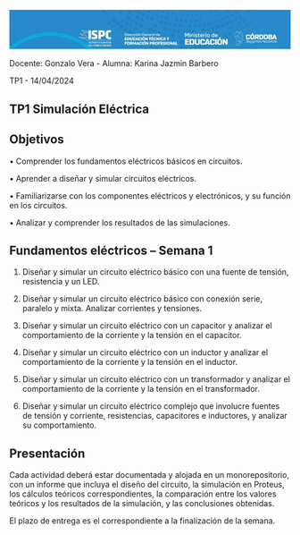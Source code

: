 ![alt text](<imag em 1.jpg>)

Docente: Gonzalo Vera -
Alumna: Karina Jazmin Barbero 

TP1  - 14/04/2024

## TP1 Simulación Eléctrica      

## Objetivos        

• Comprender los fundamentos eléctricos básicos en circuitos.  

• Aprender a diseñar y simular circuitos eléctricos.   

• Familiarizarse con los componentes eléctricos y electrónicos, y su función en 
los circuitos.   

• Analizar y comprender los resultados de las simulaciones.      

## Fundamentos eléctricos – Semana 1     

1. Diseñar y simular un circuito eléctrico básico con una fuente de tensión, 
resistencia y un LED.   

2. Diseñar y simular un circuito eléctrico básico con conexión serie, paralelo y 
mixta. Analizar corrientes y tensiones.    

3. Diseñar y simular un circuito eléctrico con un capacitor y analizar el 
comportamiento de la corriente y la tensión en el capacitor.    

4. Diseñar y simular un circuito eléctrico con un inductor y analizar el 
comportamiento de la corriente y la tensión en el inductor.    

5. Diseñar y simular un circuito eléctrico con un transformador y analizar el 
comportamiento de la corriente y la tensión en el transformador.     

6. Diseñar y simular un circuito eléctrico complejo que involucre fuentes de 
tensión y corriente, resistencias, capacitores e inductores, y analizar su 
comportamiento.     

## Presentación    

Cada actividad deberá estar documentada y alojada en un monorepositorio, con un 
informe que incluya el diseño del circuito, la simulación en Proteus, los cálculos 
teóricos correspondientes, la comparación entre los valores teóricos y los resultados 
de la simulación, y las conclusiones obtenidas.     

El plazo de entrega es el correspondiente a la finalización de la semana.      




